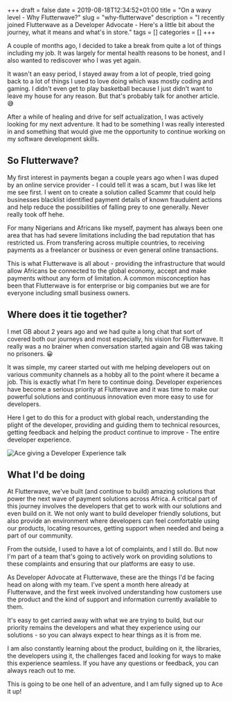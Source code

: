 +++
draft = false
date = 2019-08-18T12:34:52+01:00
title = "On a wavy level - Why Flutterwave?"
slug = "why-flutterwave"
description = "I recently joined Flutterwave as a Developer Advocate - Here's a little bit about the journey, what it means and what's in store."
tags = []
categories = []
+++

A couple of months ago, I decided to take a break from quite a lot of things including my job. It was largely for mental health reasons to be honest, and I also wanted to rediscover who I was yet again.

It wasn't an easy period, I stayed away from a lot of people, tried going back to a lot of things I used to love doing which was mostly coding and gaming. I didn't even get to play basketball because I just didn't want to leave my house for any reason. But that's probably talk for another article. 😅

After a while of healing and drive for self actualization, I was actively looking for my next adventure. It had to be something I was really interested in and something that would give me the opportunity to continue working on my software development skills.

## So Flutterwave?

My first interest in payments began a couple years ago when I was duped by an online service provider - I could tell it was a scam, but I was like let me see first. I went on to create a solution called Scammr that could help businesses blacklist identified payment details of known fraudulent actions and help reduce the possibilities of falling prey to one generally. Never really took off hehe.

For many Nigerians and Africans like myself, payment has always been one area that has had severe limitations including the bad reputation that has restricted us. From transfering across multiple countries, to receiving payments as a freelancer or business or even general online transactions.

This is what Flutterwave is all about - providing the infrastructure that would allow Africans be connected to the global economy, accept and make payments without any form of limitation. A common misconception has been that Flutterwave is for enterprise or big companies but we are for everyone including small business owners.

## Where does it tie together?

I met GB about 2 years ago and we had quite a long chat that sort of covered both our journeys and most especially, his vision for Flutterwave. It really was a no brainer when conversation started again and GB was taking no prisoners. 😀

It was simple, my career started out with me helping developers out on various community channels as a hobby all to the point where it became a job. This is exactly what I'm here to continue doing. Developer experiences have become a serious priority at Flutterwave and it was time to make our powerful solutions and continuous innovation even more easy to use for developers.

Here I get to do this for a product with global reach, understanding the plight of the developer, providing and guiding them to technical resources, getting feedback and helping the product continue to improve - The entire developer experience.



![Ace giving a Developer Experience talk](https://res.cloudinary.com/acekyd/image/upload/c_scale,w_700/v1566165615/FW_nmycl9.jpg)

## What I'd be doing

At Flutterwave, we've built (and continue to build) amazing solutions that power the next wave of payment solutions across Africa. A critical part of this journey involves the developers that get to work with our solutions and even build on it. We not only want to build developer friendly solutions, but also provide an environment where developers can feel comfortable using our products, locating resources, getting support when needed and being a part of our community.

From the outside, I used to have a lot of complaints, and I still do. But now I'm part of a team that's going to actively work on providing solutions to these complaints and ensuring that our platforms are easy to use.

As Developer Advocate at Flutterwave, these are the things I'd be facing head on along with my team. I've spent a month here already at Flutterwave, and the first week involved understanding how customers use the product and the kind of support and information currently available to them.

It's easy to get carried away with what we are trying to build, but our priority remains the developers and what they experience using our solutions - so you can always expect to hear things as it is from me.

I am also constantly learning about the product, building on it, the libraries, the developers using it, the challenges faced and looking for ways to make this experience seamless. If you have any questions or feedback, you can always reach out to me.

This is going to be one hell of an adventure, and I am fully signed up to Ace it up!
